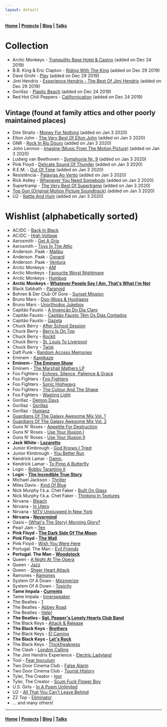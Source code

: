 ```yaml
---
layout: default
---
```


#### [Home](/) | [Projects](/projects) | [Blog](/blog) | [Talks](/talks)

# Collection

* Arctic Monkeys - [Tranquility Base Hotel & Casino](https://www.discogs.com/Arctic-Monkeys-Tranquility-Base-Hotel-Casino/release/11975894) (added on Dec 24 2019)
* B.B. King & Eric Clapton - [Riding With The King](https://www.discogs.com/BB-King-Eric-Clapton-Riding-With-The-King/master/85205) (added on Dec 29 2019)
* Dave Grohl - [Play](https://www.discogs.com/Dave-Grohl-Play/master/1415493) (added on Dec 29 2019)
* Jimi Hendrix - [Experience Hendrix - The Best Of Jimi Hendrix](https://www.discogs.com/Jimi-Hendrix-Experience-Hendrix-The-Best-Of-Jimi-Hendrix/master/75394) (added on Dec 29 2019)
* Gorillaz - [Plastic Beach](https://www.discogs.com/Gorillaz-Plastic-Beach/master/231219) (added on Dec 24 2019)
* Red Hot Chili Peppers - [Californication](https://www.discogs.com/Red-Hot-Chili-Peppers-Californication/master/42546) (added on Dec 24 2019)

## Vintage (found at family attics and other poorly maintained places)

* Dire Straits - [Money For Nothing](https://www.discogs.com/Dire-Straits-Money-For-Nothing/master/23822) (added on Jan 3 2020)
* Elton John - [The Very Best Of Elton John](https://www.discogs.com/Elton-John-The-Very-Best-Of-Elton-John/master/97842) (added on Jan 3 2020)
* GNR - [Rock In Rio Douro](https://www.discogs.com/GNR-Rock-In-Rio-Douro/master/202085) (added on Jan 3 2020)
* John Lennon - [Imagine (Music From The Motion Picture)](https://www.discogs.com/John-Lennon-Imagine-John-Lennon-Music-From-The-Motion-Picture/master/73048) (added on Jan 3 2020)
* Ludwig van Beethoven - [Symphonie Nr. 9](https://www.discogs.com/Ludwig-van-Beethoven-Herbert-von-Karajan-Berliner-Philharmoniker-Anna-Tomowa-Sintow-Agnes-Baltsa-Pet/master/280617) (added on Jan 3 2020)
* Pink Floyd - [Delicate Sound Of Thunder](https://www.discogs.com/Pink-Floyd-Delicate-Sound-Of-Thunder/master/406702) (added on Jan 3 2020)
* R.E.M. - [Out Of Time](https://www.discogs.com/REM-Out-Of-Time/master/44148) (added on Jan 3 2020)
* Resistência - [Palavras Ao Vento](https://www.discogs.com/Resist%C3%AAncia-Palavras-Ao-Vento/master/235236) (added on Jan 3 2020)
* Rick Astley - [Whenever You Need Somebody](https://www.discogs.com/Rick-Astley-Whenever-You-Need-Somebody/master/96568) (added on Jan 3 2020)
* Supertramp - [The Very Best Of Supertramp](https://www.discogs.com/Supertramp-The-Very-Best-Of-Supertramp/release/389572) (added on Jan 3 2020)
* [Top Gun (Original Motion Picture Soundtrack)](https://www.discogs.com/Various-Top-Gun-Original-Motion-Picture-Soundtrack/master/77439) (added on Jan 3 2020)
* U2 - [Rattle And Hum](https://www.discogs.com/U2-Rattle-And-Hum/master/62619) (added on Jan 3 2020)

# Wishlist (alphabetically sorted)

* AC/DC - [Back In Black](https://www.discogs.com/ACDC-Back-In-Black/master/8471)
* AC/DC - [High Voltage](https://www.discogs.com/ACDC-High-Voltage/master/8437)
* Aerosmith - [Get A Grip](https://www.discogs.com/Aerosmith-Get-A-Grip/master/37273)
* Aerosmith – [Toys In The Attic](https://www.discogs.com/Aerosmith-Toys-In-The-Attic/master/36627)
* Anderson .Paak - [Malibu](https://www.discogs.com/Anderson-Paak-Malibu/master/947169)
* Anderson .Paak - [Oxnard](https://www.discogs.com/Anderson-Paak-Oxnard/master/1486688)
* Anderson .Paak - [Ventura](https://www.discogs.com/Anderson-Paak-Ventura/master/1532286)
* Arctic Monkeys - [AM](https://www.discogs.com/Arctic-Monkeys-AM/master/593987)
* Arctic Monkeys - [Favourite Worst Nightmare](https://www.discogs.com/Arctic-Monkeys-Favourite-Worst-Nightmare-instrumentals/master/69774)
* Arctic Monkeys - [Humbug](https://www.discogs.com/Arctic-Monkeys-Humbug/master/172482)
* **Arctic Monkeys - [Whatever People Say I Am, That's What I'm Not](https://www.discogs.com/Arctic-Monkeys-Title-TBC/master/76279)**
* Black Sabbath - [Paranoid](https://www.discogs.com/Black-Sabbath-Paranoid/master/302)
* Bohren & Der Club Of Gore - [Sunset Mission](https://www.discogs.com/Bohren-Der-Club-Of-Gore-Sunset-Mission/master/60848)
* Bruno Mars - [Doo-Wops & Hooligans](https://www.discogs.com/Bruno-Mars-Doo-Wops-Hooligans/master/297460)
* Bruno Mars - [Unorthodox Jukebox](https://www.discogs.com/Bruno-Mars-Unorthodox-Jukebox/master/505655)
* Capitão Fausto - [A Invenção Do Dia Claro](https://www.discogs.com/Capit%C3%A3o-Fausto-A-Inven%C3%A7%C3%A3o-Do-Dia-Claro/master/1563604)
* Capitão Fausto - [Capitão Fausto Têm Os Dias Contados](https://www.discogs.com/Capit%C3%A3o-Fausto-Capit%C3%A3o-Fausto-T%C3%AAm-Os-Dias-Contados/master/1046570)
* Capitão Fausto - [Gazela](https://www.discogs.com/Capit%C3%A3o-Fausto-Gazela/master/1160442)
* Chuck Berry - [After School Session](https://www.discogs.com/Chuck-Berry-After-School-Session/master/194415)
* Chuck Berry - [Berry Is On Top](https://www.discogs.com/Chuck-Berry-Berry-Is-On-Top/master/163676)
* Chuck Berry - [Rockit](https://www.discogs.com/Chuck-Berry-Rockit/master/292404)
* Chuck Berry - [St. Louis To Liverpool](https://www.discogs.com/Chuck-Berry-St-Louis-To-Liverpool/master/135210)
* Chuck Berry - [Twist](https://www.discogs.com/Chuck-Berry-Twist/master/462352)
* Daft Punk - [Random Access Memories](https://www.discogs.com/Daft-Punk-Random-Access-Memories/master/556257)
* Eminem - [Kamikaze](https://www.discogs.com/Eminem-Kamikaze/master/1416558)
* **Eminem - [The Eminem Show](https://www.discogs.com/Eminem-The-Eminem-Show/master/12344)**
* Eminem - [The Marshall Mathers LP](https://www.discogs.com/Eminem-The-Marshall-Mathers-LP/master/12236)
* Foo Fighters - [Echoes, Silence, Patience & Grace](https://www.discogs.com/Foo-Fighters-Echoes-Silence-Patience-Grace/master/62208)
* Foo Fighters - [Foo Fighters](https://www.discogs.com/Foo-Fighters-Foo-Fighters/master/62100)
* Foo Fighters - [Sonic Highways](https://www.discogs.com/Foo-Fighters-Sonic-Highways/master/746528)
* Foo Fighters - [The Colour And The Shape](https://www.discogs.com/Foo-Fighters-The-Colour-And-The-Shape/master/62129)
* Foo Fighters - [Wasting Light](https://www.discogs.com/Foo-Fighters-Wasting-Light-Deluxe-Pre-Order-Package/master/326257)
* Gorillaz - [Demon Days](https://www.discogs.com/Gorillaz-Demon-Days/master/58002)
* Gorillaz - [Gorillaz](https://www.discogs.com/Gorillaz-Gorillaz/master/57988)
* Gorillaz - [Humanz](https://www.discogs.com/Gorillaz-Humanz/master/1170392)
* [Guardians Of The Galaxy Awesome Mix Vol. 1](https://www.discogs.com/Various-Guardians-Of-The-Galaxy-Awesome-Mix-Vol-1/release/6149924)
* [Guardians Of The Galaxy Awesome Mix Vol. 2](https://www.discogs.com/Various-Guardians-Of-The-Galaxy-Vol-2-Awesome-Mix-Vol-2/master/1172509)
* Guns N' Roses - [Appetite For Destruction](https://www.discogs.com/Guns-N-Roses-Appetite-For-Destruction/master/9467)
* Guns N' Roses - [Use Your Illusion I](https://www.discogs.com/Guns-N-Roses-Use-Your-Illusion-I/master/9536)
* Guns N' Roses - [Use Your Illusion II](https://www.discogs.com/Guns-N-Roses-Use-Your-Illusion-II/master/9586)
* **Jack White - [Lazaretto](https://www.discogs.com/Jack-White-Lazaretto/master/695372)**
* Junior Kimbrough - [God Knows I Tried](https://www.discogs.com/Junior-Kimbrough-God-Knows-I-Tried/release/3905480)
* Junior Kimbrough - [You Better Run](https://www.discogs.com/Junior-Kimbrough-You-Better-Run-The-Essential-Junior-Kimbrough/master/413520)
* Kendrick Lamar - [Damn.](https://www.discogs.com/Kendrick-Lamar-Damn/master/1164779)
* Kendrick Lamar - [To Pimp A Butterfly](https://www.discogs.com/Kendrick-Lamar-To-Pimp-A-Butterfly/master/810214)
* Logic - [Bobby Tarantino II](https://www.discogs.com/Logic-Bobby-Tarantino-II/release/13322628)
* **Logic - [The Incredible True Story](https://www.discogs.com/Logic-The-Incredible-True-Story/master/965423)**
* Michael Jackson - [Thriller](https://www.discogs.com/Michael-Jackson-Thriller/master/8883)
* Miles Davis - [Kind Of Blue](https://www.discogs.com/Miles-Davis-Kind-Of-Blue/release/2825456)
* Nick Murphy f.k.a. Chet Faker - [Built On Glass](https://www.discogs.com/Chet-Faker-Built-On-Glass/master/676073)
* Nick Murphy f.k.a. Chet Faker - [Thinking In Textures](https://www.discogs.com/Chet-Faker-Thinking-In-Textures/master/470775)
* Nirvana - [Bleach](https://www.discogs.com/Nirvana-Bleach/master/13773)
* Nirvana - [In Utero](https://www.discogs.com/Nirvana-In-Utero/master/13859)
* Nirvana - [MTV Unplugged In New York](https://www.discogs.com/Nirvana-MTV-Unplugged-In-New-York/master/22433)
* **Nirvana - [Nevermind](https://www.discogs.com/Nirvana-Nevermind/master/13814)**
* Oasis – [(What's The Story) Morning Glory?](https://www.discogs.com/Oasis-Whats-The-Story-Morning-Glory/master/52220)
* Pearl Jam – [Ten](https://www.discogs.com/Pearl-Jam-Ten/master/73824)
* **Pink Floyd - [The Dark Side Of The Moon](https://www.discogs.com/Pink-Floyd-The-Dark-Side-Of-The-Moon/master/10362)**
* **Pink Floyd - [The Wall](https://www.discogs.com/Pink-Floyd-The-Wall/master/11329)**
* Pink Floyd - [Wish You Were Here](https://www.discogs.com/Pink-Floyd-Wish-You-Were-Here/master/11703)
* Portugal. The Man - [Evil Friends](https://www.discogs.com/Portugal-The-Man-Evil-Friends/master/569820)
* **Portugal. The Man - [Woodstock](https://www.discogs.com/Portugal-The-Man-Woodstock/master/1205438)**
* Queen - [A Night At The Opera](https://www.discogs.com/Queen-A-Night-At-The-Opera/master/5863)
* Queen - [Jazz](https://www.discogs.com/Queen-Jazz/master/7103)
* Queen - [Sheer Heart Attack](https://www.discogs.com/Queen-Certero-Ataque-Al-Coraz%C3%B3n/master/5303)
* Ramones - [Ramones](https://www.discogs.com/Ramones-Ramones/master/39341)
* System Of A Down - [Mezmerize](https://www.amazon.de/dp/B07FSRB4L4)
* System Of A Down - [Toxicity](https://www.discogs.com/System-Of-A-Down-Toxicity/master/35626)
* **Tame Impala - [Currents](https://www.discogs.com/Tame-Impala-Currents/master/861083)**
* Tame Impala - [Innerspeaker](https://www.discogs.com/Tame-Impala-Innerspeaker/master/268496)
* The Beatles - [1](https://www.discogs.com/The-Beatles-1/master/447254)
* The Beatles - [Abbey Road](https://www.discogs.com/The-Beatles-Abbey-Road/master/24047)
* The Beatles - [Help!](https://www.discogs.com/The-Beatles-Help/master/45895)
* **The Beatles - [Sgt. Pepper's Lonely Hearts Club Band](https://www.discogs.com/The-Beatles-Sgt-Peppers-Lonely-Hearts-Club-Band/master/23934)**
* The Black Keys - [Attack & Release](https://www.discogs.com/The-Black-Keys-Attack-Release/master/38811)
* **The Black Keys - [Brothers](https://www.discogs.com/The-Black-Keys-Brothers/master/248620)**
* The Black Keys - [El Camino](https://www.discogs.com/The-Black-Keys-El-Camino/master/390739)
* **The Black Keys - [Let's Rock](https://www.discogs.com/The-Black-Keys-Lets-Rock/master/1569381)**
* The Black Keys - [Thickfreakness](https://www.discogs.com/The-Black-Keys-Thickfreakness/master/79402)
* The Clash - [London Calling](https://www.discogs.com/The-Clash-London-Calling/master/19382)
* The Jimi Hendrix Experience - [Electric Ladyland](https://www.discogs.com/The-Jimi-Hendrix-Experience-Electric-Ladyland/release/399579)
* Tool - [Fear Inoculum](https://www.discogs.com/Tool-Fear-Inoculum/master/1598307)
* Two Door Cinema Club - [False Alarm](https://www.discogs.com/Two-Door-Cinema-Club-False-Alarm/master/1565500)
* Two Door Cinema Club - [Tourist History](https://www.discogs.com/Two-Door-Cinema-Club-Tourist-History/master/247264)
* Tyler, The Creator - [Igor](https://www.discogs.com/TylerCreator-Igor/master/1591877)
* Tyler, The Creator - [Scum Fuck Flower Boy](https://www.discogs.com/TylerCreator-Scum-Fuck-Flower-Boy/master/1212609)
* U.S. Girls - [In A Poem Unlimited](https://www.discogs.com/US-Girls-In-A-Poem-Unlimited/master/1314713)
* U2 - [All That You Can't Leave Behind](https://www.discogs.com/U2-All-That-You-Cant-Leave-Behind/master/32791)
* ZZ Top - [Eliminator](https://www.discogs.com/ZZ-Top-Eliminator/master/48605)
* ... and many others!

---

#### [Home](/) | [Projects](/projects) | [Blog](/blog) | [Talks](/talks)

